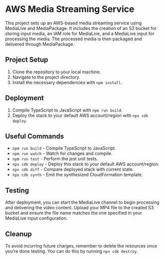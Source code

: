 # AWS Media Streaming Service

This project sets up an AWS-based media streaming service using MediaLive and MediaPackage. It includes the creation of an S3 bucket for storing input media, an IAM role for MediaLive, and a MediaLive input for processing the media. The processed media is then packaged and delivered through MediaPackage.

## Project Setup

1. Clone the repository to your local machine.
2. Navigate to the project directory.
3. Install the necessary dependencies with `npm install`.

## Deployment

1. Compile TypeScript to JavaScript with `npm run build`.
2. Deploy the stack to your default AWS account/region with `npx cdk deploy`.

## Useful Commands

- `npm run build` - Compile TypeScript to JavaScript.
- `npm run watch` - Watch for changes and compile.
- `npm run test` - Perform the jest unit tests.
- `npx cdk deploy` - Deploy this stack to your default AWS account/region.
- `npx cdk diff` - Compare deployed stack with current state.
- `npx cdk synth` - Emit the synthesized CloudFormation template.

## Testing

After deployment, you can start the MediaLive channel to begin processing and delivering the video content. Upload your MP4 file to the created S3 bucket and ensure the file name matches the one specified in your MediaLive input configuration.

## Cleanup

To avoid incurring future charges, remember to delete the resources once you're done testing. You can do this by running `npx cdk destroy`.
